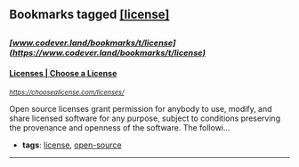 ## Bookmarks tagged [[license]](https://www.codever.land/search?q=[license])

_<sup><sup>[www.codever.land/bookmarks/t/license](https://www.codever.land/bookmarks/t/license)</sup></sup>_
---
#### [Licenses | Choose a License](https://choosealicense.com/licenses/)
_<sup>https://choosealicense.com/licenses/</sup>_

Open source licenses grant permission for anybody to use, modify, and share licensed software for any purpose, subject to conditions preserving the provenance and openness of the software. The followi...
* **tags**: [license](../tagged/license.md), [open-source](../tagged/open-source.md)
---

